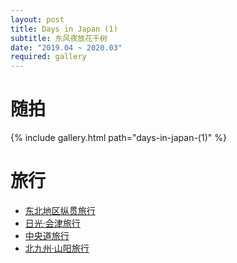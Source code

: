 ```yaml
---
layout: post
title: Days in Japan (1)
subtitle: 东风夜放花千树
date: "2019.04 ~ 2020.03"
required: gallery
---
```


# <i class="fa-solid fa-camera fa-fw"></i> 随拍

{% include gallery.html path="days-in-japan-(1)" %}

# <i class="fa-solid fa-signs-post fa-fw"></i> 旅行

- [东北地区纵贯旅行](/2019/08/23/a-travel-at-tohoku.html)
- [日光·会津旅行](/2019/12/30/a-travel-at-aizu.html)
- [中央道旅行](/2020/03/09/a-travel-at-chyuodo.html)
- [北九州·山阳旅行](/2020/03/31/a-travel-at-sanyo.html)
